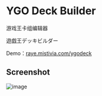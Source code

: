 # YGO Deck Builder

游戏王卡组编辑器

遊戯王デッキビルダー

Demo：[raye.mistivia.com/ygodeck](https://raye.mistivia.com/ygodeck/#o6lXBaOpVwWjqVcFg0dLBfn5ewBwUKcCUuc5BI2UeADUmP0BrvTMAjkebAKufHMEXWh5BeFWRAJwhCsDvadvAUpwSQMS2aACgJaYAJSWmACKlpgAGXcGAHNnwQVgUk0Bhz2DA6G7BgUIMTwBgYVnAzKRLQQBS+AFKWGQA62pWwAuye8Bl3MqBKtuXAWYhMIEEtFCBdCWmADalpgA3+4aBd2y4wE=!0iNuAeEF3wXuZyIC6+mlA4uXFwDUD4MBHFb0BHebkwI=!)

## Screenshot

![image](https://oss.nebula.moe/shared-files/2025/03/13/e758a78eab/ygodeckbuilder-screenshot.png)



